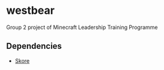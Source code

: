 # westbear
Group 2 project of Minecraft Leadership Training Programme

## Dependencies
- [Skore](https://forums.skunity.com/resources/skore-the-scoreboard-addon.617/)
